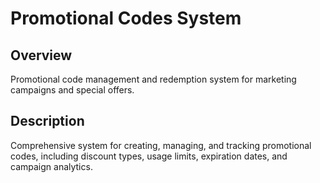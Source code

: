 # Promotional Codes System

## Overview
Promotional code management and redemption system for marketing campaigns and special offers.

## Description
Comprehensive system for creating, managing, and tracking promotional codes, including discount types, usage limits, expiration dates, and campaign analytics.
